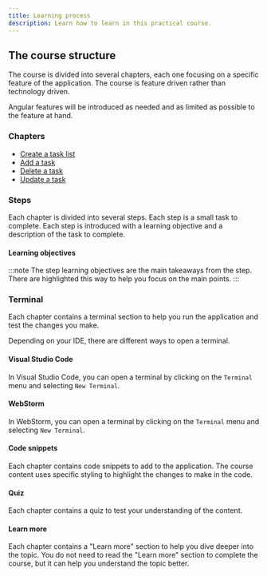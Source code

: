 ```yaml
---
title: Learning process
description: Learn how to learn in this practical course.
---
```


## The course structure

The course is divided into several chapters, each one focusing on a specific feature of the application.
The course is feature driven rather than technology driven.

Angular features will be introduced as needed and as limited as possible to the feature at hand.

### Chapters

- [Create a task list](/docs/practical-course/create-task-list)
- [Add a task](/docs/practical-course/add-task-form)
- [Delete a task](/docs/practical-course/delete-task)
- [Update a task](/docs/practical-course/update-task-route)

### Steps

Each chapter is divided into several steps. Each step is a small task to complete.
Each step is introduced with a learning objective and a description of the task to complete.

#### Learning objectives

:::note
The step learning objectives are the main takeaways from the step.
There are highlighted this way to help you focus on the main points.
:::

### Terminal

Each chapter contains a terminal section to help you run the application and test the changes you make.

Depending on your IDE, there are different ways to open a terminal.

#### Visual Studio Code

In Visual Studio Code, you can open a terminal by clicking on the `Terminal` menu and selecting `New Terminal`.

#### WebStorm

In WebStorm, you can open a terminal by clicking on the `Terminal` menu and selecting `New Terminal`.

#### Code snippets

Each chapter contains code snippets to add to the application.
The course content uses specific styling to highlight the changes to make in the code.

#### Quiz

Each chapter contains a quiz to test your understanding of the content.

#### Learn more

Each chapter contains a "Learn more" section to help you dive deeper into the topic.
You do not need to read the "Learn more" section to complete the course, but it can help you understand the topic better.
